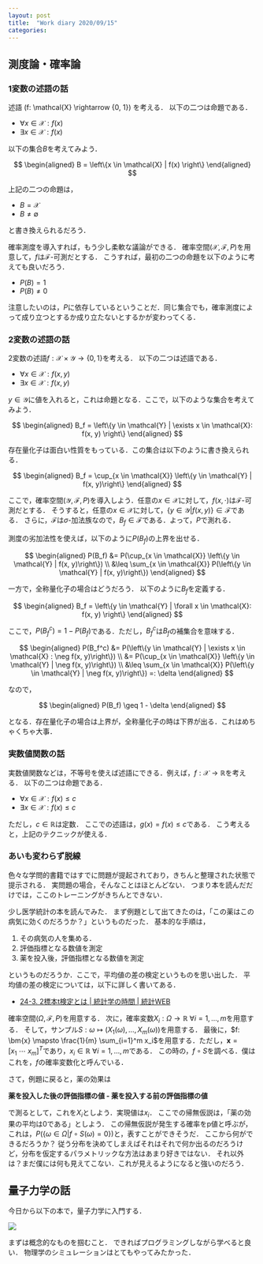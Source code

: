 ```yaml
---
layout: post
title:  "Work diary 2020/09/15"
categories: 
---
```


## 測度論・確率論

### 1変数の述語の話

述語 \(f: \mathcal{X} \rightarrow \{0, 1\}\) を考える．
以下の二つは命題である．

- $\forall x \in \mathcal{X}: f(x)$
- $\exists x \in \mathcal{X}: f(x)$

以下の集合$B$を考えてみよう．

$$
\begin{aligned}
B = \left\{x \in \mathcal{X} | f(x) \right\}
\end{aligned}
$$

上記の二つの命題は，

- $B = \mathcal{X}$
- $B \neq \emptyset$

と書き換えられるだろう．

確率測度を導入すれば，もう少し柔軟な議論ができる．
確率空間$(\mathcal{X}, \mathcal{F}, P)$を用意して，$f$は$\mathcal{F}$-可測だとする．
こうすれば，最初の二つの命題を以下のように考えても良いだろう．

- $P(B) = 1$
- $P(B) \neq 0$

注意したいのは，$P$に依存しているということだ．同じ集合でも，確率測度によって成り立つとするか成り立たないとするかが変わってくる．

### 2変数の述語の話

2変数の述語$f: \mathcal{X} \times \mathcal{Y} \rightarrow \{0, 1\}$を考える．
以下の二つは述語である．

- $\forall x \in \mathcal{X}: f(x, y)$
- $\exists x \in \mathcal{X}: f(x, y)$

$y \in \mathcal{Y}$に値を入れると，これは命題となる．ここで，以下のような集合を考えてみよう．

$$
\begin{aligned}
B_f = \left\{y \in \mathcal{Y} | \exists x \in \mathcal{X}: f(x, y) \right\}
\end{aligned}
$$

存在量化子は面白い性質をもっている．この集合は以下のように書き換えられる．

$$
\begin{aligned}
B_f = \cup_{x \in \mathcal{X}} \left\{y \in \mathcal{Y} | f(x, y)\right\}
\end{aligned}
$$

ここで，確率空間$(\mathcal{Y}, \mathcal{F}, P)$を導入しよう．任意の$x \in \mathcal{X}$に対して，$f(x, \cdot)$は$\mathcal{F}$-可測だとする．
そうすると，任意の$x \in \mathcal{X}$に対して，$\left\{y \in \mathcal{Y} | f(x, y)\right\} \in \mathcal{F}$である．
さらに，$\mathcal{F}$は$\sigma$-加法族なので，$B_f \in \mathcal{F}$である．よって，$P$で測れる．

測度の劣加法性を使えば，以下のように$P(B_f)$の上界を出せる．

$$
\begin{aligned}
P(B_f) &= P(\cup_{x \in \mathcal{X}} \left\{y \in \mathcal{Y} | f(x, y)\right\}) \\
&\leq \sum_{x \in \mathcal{X}} P(\left\{y \in \mathcal{Y} | f(x, y)\right\})
\end{aligned}
$$

一方で，全称量化子の場合はどうだろう．
以下のように$B_f$を定義する．

$$
\begin{aligned}
B_f = \left\{y \in \mathcal{Y} | \forall x \in \mathcal{X}: f(x, y) \right\}
\end{aligned}
$$

ここで，$P(B_f^c) = 1 - P(B_f)$である．ただし，$B_f^c$は$B_f$の補集合を意味する．

$$
\begin{aligned}
P(B_f^c) &= P(\left\{y \in \mathcal{Y} | \exists x \in \mathcal{X} : \neg f(x, y)\right\}) \\
&= P(\cup_{x \in \mathcal{X}} \left\{y \in \mathcal{Y} | \neg f(x, y)\right\}) \\
&\leq \sum_{x \in \mathcal{X}} P(\left\{y \in \mathcal{Y} | \neg f(x, y)\right\}) =: \delta
\end{aligned}
$$

なので，

$$
\begin{aligned}
P(B_f) \geq 1 - \delta
\end{aligned}
$$

となる．存在量化子の場合は上界が，全称量化子の時は下界が出る．これはめちゃくちゃ大事．

### 実数値関数の話

実数値関数などは，不等号を使えば述語にできる．例えば，$f: \mathcal{X} \rightarrow \mathbb{R}$を考える．
以下の二つは命題である．

- $\forall x \in \mathcal{X} : f(x) \leq c$
- $\exists x \in \mathcal{X} : f(x) \leq c$

ただし，$c \in \mathbb{R}$は定数．
ここでの述語は，$g(x) = f(x) \leq c$である．
こう考えると，上記のテクニックが使える．

### あいも変わらず脱線

色々な学問的書籍ではすでに問題が提起されており，きちんと整理された状態で提示される．
実問題の場合，そんなことはほとんどない．
つまり本を読んだだけでは，ここのトレーニングがきちんとできない．

少し医学統計の本を読んでみた．
まず例題として出てきたのは，「この薬はこの病気に効くのだろうか？」というものだった．
基本的な手順は，

1. その病気の人を集める．
2. 評価指標となる数値を測定
3. 薬を投入後，評価指標となる数値を測定

というものだろうか．ここで，平均値の差の検定というものを思い出した．
平均値の差の検定については，以下に詳しく書いてある．

- [24\-3\. 2標本t検定とは \| 統計学の時間 \| 統計WEB](https://bellcurve.jp/statistics/course/9427.html)

確率空間$(\Omega, \mathcal{F}, P)$を用意する．
次に，確率変数$X_i: \Omega \rightarrow \mathbb{R} \ \forall i = 1, \ldots, m$を用意する．
そして，サンプル$S: \omega \mapsto (X_1(\omega), \ldots, X_m(\omega))$を用意する．
最後に，$f: \bm{x} \mapsto \frac{1}{m} \sum_{i=1}^m x_i$を用意する．ただし，$\bm{x} = \left[x_1 \ \cdots \ x_m \right]^T$であり，$x_i \in \mathbb{R} \ \forall i = 1, \ldots, m$である．
この時の，$f \circ S$を調べる．僕はこれを，$f$の確率変数化と呼んでいる．

さて，例題に戻ると，薬の効果は

**薬を投入した後の評価指標の値 - 薬を投入する前の評価指標の値**

で測るとして，これを$X_i$としよう．実現値は$x_i$．
ここでの帰無仮説は，「薬の効果の平均は0である」としよう．
この帰無仮説が発生する確率をp値と呼ぶが，これは，$P(\left\{\omega \in \Omega | f \circ S (\omega) = 0 \right\})$と，表すことができそうだ．
ここから何ができるだろうか？
従う分布を決めてしまえばそれはそれで何か出るのだろうけど，分布を仮定するパラメトリックな方法はあまり好きではない．
それ以外は？まだ僕には何も見えてこない．これが見えるようになると強いのだろう．


## 量子力学の話

今日から以下の本で，量子力学に入門する．

<a href="https://www.amazon.co.jp/gp/product/406153209X/ref=as_li_ss_il?ie=UTF8&psc=1&linkCode=li2&tag=nettodesyuu00-22&linkId=aad08fd381d00ad868d2c8b7e363a51d&language=ja_JP" target="_blank"><img border="0" src="//ws-fe.amazon-adsystem.com/widgets/q?_encoding=UTF8&ASIN=406153209X&Format=_SL160_&ID=AsinImage&MarketPlace=JP&ServiceVersion=20070822&WS=1&tag=nettodesyuu00-22&language=ja_JP" ></a><img src="https://ir-jp.amazon-adsystem.com/e/ir?t=nettodesyuu00-22&language=ja_JP&l=li2&o=9&a=406153209X" width="1" height="1" border="0" alt="" style="border:none !important; margin:0px !important;" />

まずは概念的なものを掴むこと．
できればプログラミングしながら学べると良い．
物理学のシミュレーションはとてもやってみたかった．
